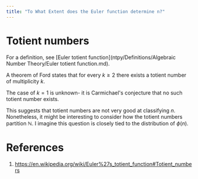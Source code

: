 ```yaml
---
title: "To What Extent does the Euler function determine n?"
---
```


# Totient numbers
For a definition, see [Euler totient function](ntpy/Definitions/Algebraic Number Theory/Euler totient function.md).

A theorem of Ford states that for every $k\geq 2$ there exists a totient number of multiplicity $k$. 

The case of $k=1$ is unknown- it is Carmichael's conjecture that no such totient number exists.

This suggests that totient numbers are not very good at classifying $n$. Nonetheless, it might be interesting to consider how the totient numbers partition $\mathbb{N}$. I imagine this question is closely tied to the distribution of $\phi(n)$.

# References
1. https://en.wikipedia.org/wiki/Euler%27s_totient_function#Totient_numbers
